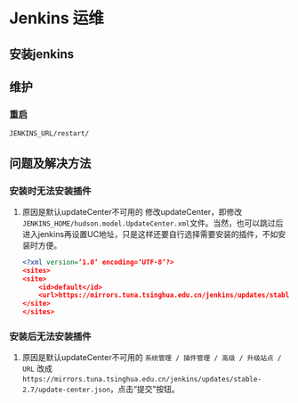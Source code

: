 # Jenkins 运维

## 安装jenkins

## 维护

### 重启

`JENKINS_URL/restart/`

## 问题及解决方法

### 安装时无法安装插件

1. 原因是默认updateCenter不可用的
    修改updateCenter，即修改`JENKINS_HOME/hudson.model.UpdateCenter.xml`文件。当然，也可以跳过后进入jenkins再设置UC地址，只是这样还要自行选择需要安装的插件，不如安装时方便。

    ```xml
    <?xml version=‘1.0‘ encoding=‘UTF-8‘?>
    <sites>
    <site>
        <id>default</id>
        <url>https://mirrors.tuna.tsinghua.edu.cn/jenkins/updates/stable-2.7/update-center.json</url>
    </site>
    </sites>
    ```

### 安装后无法安装插件

1. 原因是默认updateCenter不可用的
    `系统管理 / 插件管理 / 高级 / 升级站点 / URL` 改成 `https://mirrors.tuna.tsinghua.edu.cn/jenkins/updates/stable-2.7/update-center.json`，点击“提交”按钮。
